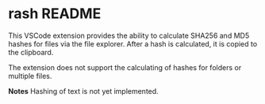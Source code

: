 # rash README

This VSCode extension provides the ability to calculate SHA256 and MD5 hashes for files via the file explorer. After a hash is calculated, it is copied to the clipboard.

The extension does not support the calculating of hashes for folders or multiple files.

**Notes**
Hashing of text is not yet implemented.
